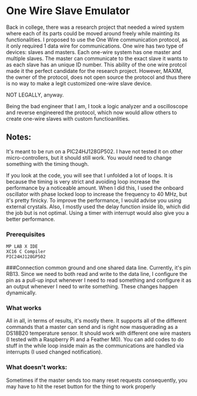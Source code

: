 # One Wire Slave Emulator

Back in college, there was a research project that needed a wired system where each of its parts could be moved around freely while mainting its functionalities. I proposed to use the One Wire communication protocol, as it only required 1 data wire for communications.
One wire has two type of devices: slaves and masters. Each one-wire system has one master and multiple slaves. The master can communicate to the exact slave it wants to as each slave has an unique ID number. This ability of the one wire protcol made it the perfect candidate for the research project.
However, MAXIM, the owner of the protocol, does not open source the protocol and thus there is no way to make a legit customized one-wire slave device.

NOT LEGALLY, anyway.

Being the bad engineer that I am, I took a logic analyzer and a oscilloscope and reverse engineered the protocol, which now would allow others to create one-wire slaves with custom functioanlities. 

## Notes:

It's meant to be run on a PIC24HJ128GP502. I have not tested it on other micro-controllers, but it should still work. You would need to change something with the timing though.

If you look at the code, you will see that I unfolded a lot of loops. It is because the timing is very strict and avoiding loop increase the performance by a noticeable amount. When I did this, I used the onboard oscillator with phase locked loop to increase the frequency to 40 MHz, but it's pretty finicky. To improve the performance, I would advise you using external crystals. Also, I mostly used the delay function inside lib, which did the job but is not optimal. Using a timer with interrupt would also give you a better performance.

### Prerequisites

```
MP LAB X IDE
XC16 C Compiler
PIC24HJ128GP502
```

###Connection
common ground and one shared data line. Currently, it's pin RB13. Since we need to both read and write to the data line, I configure the pin as a pull-up input whenever I need to read something and configure it as an output whenever I need to write something. These changes happen dynamically.

### What works

All in all, in terms of results, it's mostly there. It supports all of the different commands that a master can send and is right now masquerading as a DS18B20 temperature sensor. It should work with different one wire masters (I tested with a Raspberry Pi and a Feather M0). You can add codes to do stuff in the while loop inside main as the communications are handled via interrupts (I used changed notification).  

### What doesn't works:
Sometimes if the master sends too many reset requests consequently, you may have to hit the reset button for the thing to work properly
